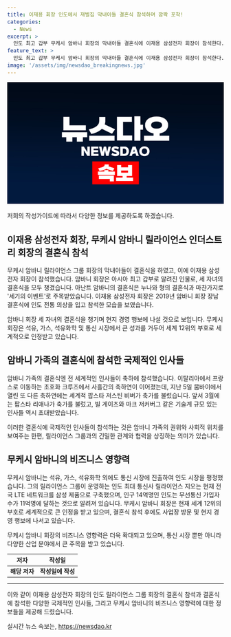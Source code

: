 ```yaml
---
title: 이재용 회장 인도에서 재벌집 막내아들 결혼식 참석하며 깜짝 포착!
categories:
  - News
excerpt: >
  인도 최고 갑부 무케시 암바니 회장의 막내아들 결혼식에 이재용 삼성전자 회장이 참석한다. 암바니 회장의 세 자녀 결혼식을 챙긴 것으로, 이번 결혼식도 세기의 이벤트로 주목받고 있다. 지금까지는 세계적인 스타들이 축가를 부르며 사활을 벌였는데,  이 회장은 결혼식 참석 후 현지 경영 행보에 나서 통신 시장을 평정했다. 현재 12위로 세계에서 가장 부유한 사람 중 하나인 무케시 회장의 이벤트를 전하는 중.
feature_text: >
  인도 최고 갑부 무케시 암바니 회장의 막내아들 결혼식에 이재용 삼성전자 회장이 참석한다. 암바니 회장의 세 자녀 결혼식을 챙긴 것으로, 이번 결혼식도 세기의 이벤트로 주목받고 있다. 지금까지는 세계적인 스타들이 축가를 부르며 사활을 벌였는데,  이 회장은 결혼식 참석 후 현지 경영 행보에 나서 통신 시장을 평정했다. 현재 12위로 세계에서 가장 부유한 사람 중 하나인 무케시 회장의 이벤트를 전하는 중.
image: '/assets/img/newsdao_breakingnews.jpg'
---
```


<p><img src="/assets/img/newsdao_breakingnews.jpg" alt="implanttips 속보" /></p>

<p>저희의 작성가이드에 따라서 다양한 정보를 제공하도록 하겠습니다.</p>

<h2 data-ke-size="size26">이재용 삼성전자 회장, 무케시 암바니 릴라이언스 인더스트리 회장의 결혼식 참석</h2> 

<p>무케시 암바니 릴라이언스 그룹 회장의 막내아들이 결혼식을 하였고, 이에 이재용 삼성전자 회장이 참석했습니다. 암바니 회장은 아시아 최고 갑부로 알려진 인물로, 세 자녀의 결혼식을 모두 챙겼습니다. 아난트 암바니의 결혼식은 누나와 형의 결혼식과 마찬가지로 '세기의 이벤트'로 주목받았습니다. 이재용 삼성전자 회장은 2019년 암바니 회장 장남 결혼식에 인도 전통 의상을 입고 참석한 모습을 보였습니다. </p>

<p data-ke-size="size16">암바니 회장 세 자녀의 결혼식을 챙기며 현지 경영 행보에 나설 것으로 보입니다. 무케시 회장은 석유, 가스, 석유화학 및 통신 시장에서 큰 성과를 거두어 세계 12위의 부호로 세계적으로 인정받고 있습니다.</p>

<h2 data-ke-size="size26">암바니 가족의 결혼식에 참석한 국제적인 인사들</h2>

<p>암바니 가족의 결혼식엔 전 세계적인 인사들이 축하에 참석했습니다. 이탈리아에서 프랑스로 이동하는 초호화 크루즈에서 사흘간의 축하연이 이어졌는데, 지난 5일 뭄바이에서 열린 또 다른 축하연에는 세계적 팝스타 저스틴 비버가 축가를 불렀습니다. 앞서 3월에는 팝스타 리애나가 축가를 불렀고, 빌 게이츠와 마크 저커버그 같은 기술계 규모 있는 인사들 역시 초대받았습니다.</p>

<p data-ke-size="size16">이러한 결혼식에 국제적인 인사들이 참석하는 것은 암바니 가족의 권위와 사회적 위치를 보여주는 한편, 릴라이언스 그룹과의 긴밀한 관계와 협력을 상징하는 의미가 있습니다.</p>

<h2 data-ke-size="size26">무케시 암바니의 비즈니스 영향력</h2>  

<p>무케시 암바니는 석유, 가스, 석유화학 외에도 통신 시장에 진출하여 인도 시장을 평정했습니다. 그의 릴라이언스 그룹이 운영하는 인도 최대 통신사 릴라이언스 지오는 현재 전국 LTE 네트워크를 삼성 제품으로 구축했으며, 인구 14억명인 인도는 무선통신 가입자 수가 11억명에 달하는 것으로 알려져 있습니다. 무케시 암바니 회장은 현재 세계 12위의 부호로 세계적으로 큰 인정을 받고 있으며, 결혼식 참석 후에도 사업장 방문 및 현지 경영 행보에 나서고 있습니다.</p>

<p data-ke-size="size16">무케시 암바니 회장의 비즈니스 영향력은 더욱 확대되고 있으며, 통신 시장 뿐만 아니라 다양한 산업 분야에서 큰 주목을 받고 있습니다.</p>

<table>
    <thead>
        <tr>
            <th>저자</th>
            <th>작성일</th>
        </tr>
    </thead>
    <tbody>
        <tr>
            <td style="text-align: center; height: 17px;"><b>해당 저자</b></td>
            <td style="text-align: center; height: 17px;"><b>작성일에 작성</b></td>
        </tr>
    </tbody>
</table>

<hr>

<p>이와 같이 이재용 삼성전자 회장의 인도 릴라이언스 그룹 회장의 결혼식 참석과 결혼식에 참석한 다양한 국제적인 인사들, 그리고 무케시 암바니의 비즈니스 영향력에 대한 정보들을 제공해 드렸습니다.</p>
실시간 뉴스 속보는, <a href="https://newsdao.kr" rel="dofollow">https://newsdao.kr</a>


